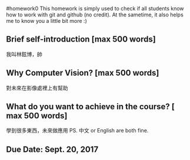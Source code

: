 #homework0
This homework is simply used to check if all students know how to work with git and github (no credit).
At the sametime, it also helps me to know you a little bit more :)

## Brief self-introduction [max 500 words]
我叫林鉉博，帥
## Why Computer Vision? [max 500 words]
對未來在影像處裡上有幫助
## What do you want to achieve in the course? [ max 500 words]
學到很多東西，未來做應用
PS. 中文 or English are both fine.

## Due Date: Sept. 20, 2017
